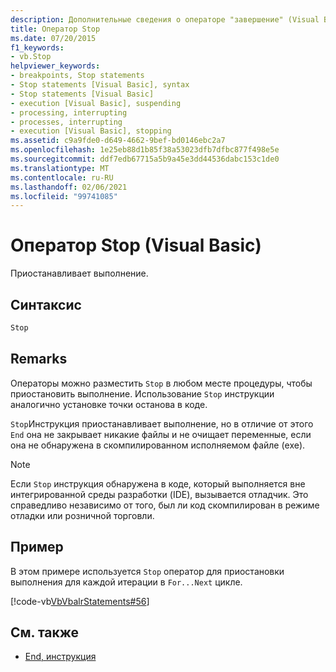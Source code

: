 ```yaml
---
description: Дополнительные сведения о операторе "завершение" (Visual Basic)
title: Оператор Stop
ms.date: 07/20/2015
f1_keywords:
- vb.Stop
helpviewer_keywords:
- breakpoints, Stop statements
- Stop statements [Visual Basic], syntax
- Stop statements [Visual Basic]
- execution [Visual Basic], suspending
- processing, interrupting
- processes, interrupting
- execution [Visual Basic], stopping
ms.assetid: c9a9fde0-d649-4662-9bef-bd0146ebc2a7
ms.openlocfilehash: 1e25eb88d1b85f38a53023dfb7dfbc877f498e5e
ms.sourcegitcommit: ddf7edb67715a5b9a45e3dd44536dabc153c1de0
ms.translationtype: MT
ms.contentlocale: ru-RU
ms.lasthandoff: 02/06/2021
ms.locfileid: "99741085"
---
```

# <a name="stop-statement-visual-basic"></a>Оператор Stop (Visual Basic)

Приостанавливает выполнение.  
  
## <a name="syntax"></a>Синтаксис  
  
```vb  
Stop  
```  
  
## <a name="remarks"></a>Remarks  

 Операторы можно разместить `Stop` в любом месте процедуры, чтобы приостановить выполнение. Использование `Stop` инструкции аналогично установке точки останова в коде.  
  
 `Stop`Инструкция приостанавливает выполнение, но в отличие от этого `End` она не закрывает никакие файлы и не очищает переменные, если она не обнаружена в скомпилированном исполняемом файле (exe).  
  
> [!NOTE]
> Если `Stop` инструкция обнаружена в коде, который выполняется вне интегрированной среды разработки (IDE), вызывается отладчик. Это справедливо независимо от того, был ли код скомпилирован в режиме отладки или розничной торговли.  
  
## <a name="example"></a>Пример  

 В этом примере используется `Stop` оператор для приостановки выполнения для каждой итерации в `For...Next` цикле.  
  
 [!code-vb[VbVbalrStatements#56](~/samples/snippets/visualbasic/VS_Snippets_VBCSharp/VbVbalrStatements/VB/Class1.vb#56)]  
  
## <a name="see-also"></a>См. также

- [End, инструкция](end-statement.md)
